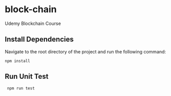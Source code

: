 # block-chain
Udemy Blockchain Course


## Install Dependencies 

 Navigate to the root directory of the project and run the following command:

```npm install```


## Run Unit Test

``` npm run test```